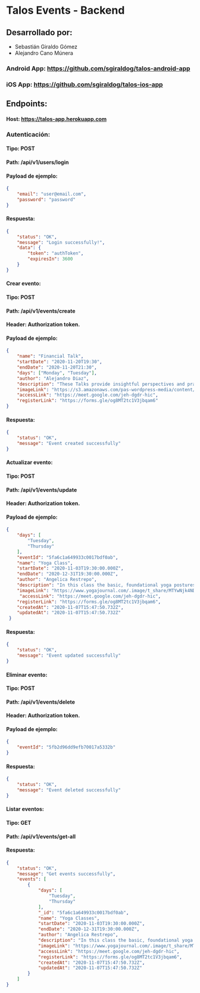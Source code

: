 # Talos Events - Backend


## Desarrollado por:

- Sebastián Giraldo Gómez
- Alejandro Cano Múnera

### Android App: https://github.com/sgiraldog/talos-android-app
### iOS App: https://github.com/sgiraldog/talos-ios-app

## Endpoints:

#### Host: https://talos-app.herokuapp.com


### Autenticación: 

#### Tipo: POST

#### Path: /api/v1/users/login

#### Payload de ejemplo:

```json
{
    "email": "user@email.com",
    "password": "password"
}
```

#### Respuesta:

```json
{
    "status": "OK",
    "message": "Login successfully!",
    "data": {
        "token": "authToken",
        "expiresIn": 3600
    }
}
```

#### Crear evento: 

#### Tipo: POST

#### Path: /api/v1/events/create

#### Header: Authorization token.

#### Payload de ejemplo: 
```json
{
    "name": "Financial Talk",
    "startDate": "2020-11-20T19:30",
    "endDate": "2020-11-20T21:30",
    "days": ["Monday", "Tuesday"],
    "author": "Alejandro Diaz",
    "description": "These Talks provide insightful perspectives and practical advice to help you face your financial situation with honesty and compassion.",
    "imageLink": "https://s3.amazonaws.com/pas-wordpress-media/content/uploads/2017/11/financial-contingency.jpg",
    "accessLink": "https://meet.google.com/jeh-dgdr-hic",
    "registerLink": "https://forms.gle/og8MT2tc1V3jbqam6"
}
```

#### Respuesta:

```json
{
    "status": "OK",
    "message": "Event created successfully"
}
```

#### Actualizar evento: 

#### Tipo: POST

#### Path: /api/v1/events/update

#### Header: Authorization token.

#### Payload de ejemplo: 
```json
{
    "days": [
        "Tuesday",
        "Thursday"
    ],
    "eventId": "5fa6c1a649933c0017bdf0ab",
    "name": "Yoga Class",
    "startDate": "2020-11-03T19:30:00.000Z",
    "endDate": "2020-12-31T19:30:00.000Z",
    "author": "Angelica Restrepo",
    "description": "In this class the basic, foundational yoga postures are practiced to align, strengthen and promote flexibility in the body.",
    "imageLink": "https://www.yogajournal.com/.image/t_share/MTYwNjk4NDMwNDY3ODc2ODM5/yogaclass-twistedlowlunge.jpg",
     "accessLink": "https://meet.google.com/jeh-dgdr-hic",
    "registerLink": "https://forms.gle/og8MT2tc1V3jbqam6",
    "createdAt": "2020-11-07T15:47:50.732Z",
    "updatedAt": "2020-11-07T15:47:50.732Z"
 }
```

#### Respuesta:

```json
{
    "status": "OK",
    "message": "Event updated successfully"
}
```

#### Eliminar evento: 

#### Tipo: POST

#### Path: /api/v1/events/delete

#### Header: Authorization token.

#### Payload de ejemplo: 
```json
{
    "eventId": "5fb2d96dd9efb70017a5332b"
}
```

#### Respuesta:

```json
{
    "status": "OK",
    "message": "Event deleted successfully"
}
```

#### Listar eventos: 

#### Tipo: GET

#### Path: /api/v1/events/get-all

#### Respuesta:

```json
{
    "status": "OK",
    "message": "Get events successfully",
    "events": [
        {
            "days": [
                "Tuesday",
                "Thursday"
            ],
            "_id": "5fa6c1a649933c0017bdf0ab",
            "name": "Yoga Classes",
            "startDate": "2020-11-03T19:30:00.000Z",
            "endDate": "2020-12-31T19:30:00.000Z",
            "author": "Angelica Restrepo",
            "description": "In this class the basic, foundational yoga postures are practiced to align, strengthen and promote flexibility in the body.",
            "imageLink": "https://www.yogajournal.com/.image/t_share/MTYwNjk4NDMwNDY3ODc2ODM5/yogaclass-twistedlowlunge.jpg",
            "accessLink": "https://meet.google.com/jeh-dgdr-hic",
            "registerLink": "https://forms.gle/og8MT2tc1V3jbqam6",
            "createdAt": "2020-11-07T15:47:50.732Z",
            "updatedAt": "2020-11-07T15:47:50.732Z"
        }
    ]
}
```
